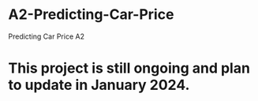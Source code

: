 # A2-Predicting-Car-Price
Predicting Car Price A2

# This project is still ongoing and plan to update in January 2024.
